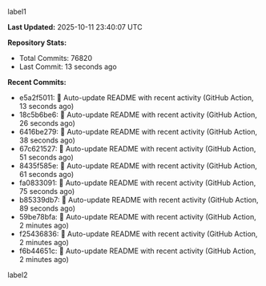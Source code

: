 
label1 
<!-- ACTIVITY_START -->
**Last Updated:** 2025-10-11 23:40:07 UTC

**Repository Stats:**
- Total Commits: 76820
- Last Commit: 13 seconds ago

**Recent Commits:**
- e5a2f5011: 🤖 Auto-update README with recent activity (GitHub Action, 13 seconds ago)
- 18c5b6be6: 🤖 Auto-update README with recent activity (GitHub Action, 26 seconds ago)
- 6416be279: 🤖 Auto-update README with recent activity (GitHub Action, 38 seconds ago)
- 67c621527: 🤖 Auto-update README with recent activity (GitHub Action, 51 seconds ago)
- 8435f585e: 🤖 Auto-update README with recent activity (GitHub Action, 61 seconds ago)
- fa0833091: 🤖 Auto-update README with recent activity (GitHub Action, 75 seconds ago)
- b85339db7: 🤖 Auto-update README with recent activity (GitHub Action, 89 seconds ago)
- 59be78bfa: 🤖 Auto-update README with recent activity (GitHub Action, 2 minutes ago)
- f25436836: 🤖 Auto-update README with recent activity (GitHub Action, 2 minutes ago)
- f6b44651c: 🤖 Auto-update README with recent activity (GitHub Action, 2 minutes ago)
<!-- ACTIVITY_END -->

label2

